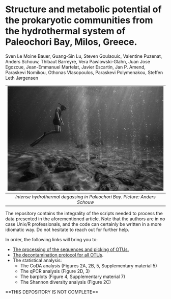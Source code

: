 # Structure and metabolic potential of the prokaryotic communities from the hydrothermal system of Paleochori Bay, Milos, Greece.
Sven Le Moine Bauer, Guang-Sin Lu, Steven Goulaouic, Valentine Puzenat, Anders Schouw, Thibaut Barreyre, Vera Pawlowski-Glahn, Juan Jose Egozcue, Jean-Emmanuel Martelat, Javier Escartin, Jan P. Amend, Paraskevi Nomikou, Othonas Vlasopoulos, Paraskevi Polymenakou, Steffen Leth Jørgensen


| ![](Picture_bubles.jpg) | 
|:--:| 
| *Intense hydrothermal degassing in Paleochori Bay. Picture: Anders Schouw* |


The repository contains the integrality of the scripts needed to process the data presented in the aforementioned article. Note that the authors are in no case Unix/R professionals, and the code can certainly be written in a more idiomatic way. Do not hesitate to reach out for further help. 

In order, the following links will bring you to:
- [The processing of the sequences and picking of OTUs.](Pipeline%20explanations.md)
- [The decontamination protocol for all OTUs](Decontamination_pipeline.md).
- The statistical analysis: 
  - The CoDA analysis (Figures 2A, 2B, 5, Supplementary material 5)
  - The qPCR analysis (Figure 2D, 3)
  - The barplots (Figure 4, Supplementary material 7)
  - The Shannon diversity analysis (Figure 2C)


==THIS DEPOSITORY IS NOT COMPLETE==
